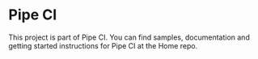 # Pipe CI

This project is part of Pipe CI. You can find samples, documentation and getting started instructions for Pipe CI at the Home repo.
